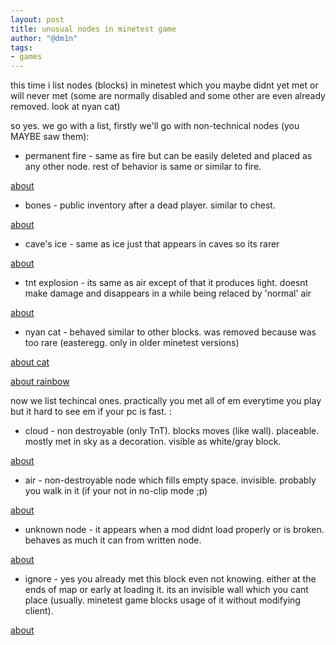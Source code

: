 ```yaml
---
layout: post
title: unusual nodes in minetest game
author: "@dm1n"
tags:
- games
---
```

this time i list nodes (blocks) in minetest which you maybe didnt yet met or will never met (some are normally disabled and some other are even already removed. look at nyan cat)

so yes. we go with a list, firstly we'll go with non-technical nodes (you MAYBE saw them):

- permanent fire - same as fire but can be easily deleted and placed as any other node. rest of behavior is same or similar to fire. 

[about](https://wiki.minetest.net/Permanent_Fire)

- bones - public inventory after a dead player. similar to chest. 

[about](https://wiki.minetest.net/Bones)

- cave's ice - same as ice just that appears in caves so its rarer 

[about](https://wiki.minetest.net/Cave_Ice)

- tnt explosion - its same as air except of that it produces light. doesnt make damage and disappears in a while being relaced by 'normal' air 

[about](https://wiki.minetest.net/Tnt:boom)

- nyan cat - behaved similar to other blocks. was removed because was too rare (easteregg. only in older minetest versions) 

[about cat](https://wiki.minetest.net/Nyan_Cat) 

[about rainbow](https://wiki.minetest.net/Nyan_Cat_Rainbow)

now we list techincal ones. practically you met all of em everytime you play but it hard to see em if your pc is fast. :

- cloud - non destroyable (only TnT). blocks moves (like wall). placeable. mostly met in sky as a decoration. visible as white/gray block.

[about](https://wiki.minetest.net/Cloud)

- air - non-destroyable node which fills empty space. invisible. probably you walk in it (if your not in no-clip mode ;p) 

[about](https://wiki.minetest.net/Air)

- unknown node - it appears when a mod didnt load properly or is broken. behaves as much it can from written node. 

[about](https://wiki.minetest.net/Unknown_Node)

- ignore - yes you already met this block even not knowing. either at the ends of map or early at loading it. its an invisible wall which you cant place (usually. minetest game blocks usage of it without modifying client). 

[about](https://wiki.minetest.net/Ignore)